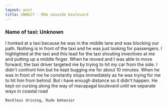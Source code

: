 ```yaml
---
layout: post
title: UWN627 - MOA seaside boulevard
---
```


### Name of taxi: Unknown

I honked at a taxi because he was in the middle lane and was blocking our path. Nothing is in front of the taxi and he was just looking for passengers. I highlighted at the taxi and this lead for the taxi shouting invectives at me and putting up a middle finger. When he moved and I was able to move forward, the taxi driver targeted me by trying to hit my car from the side. I didn't confront him but he kept bugging me for about 10 minutes. When he was in front of me he constantly stops immediately as he was trying for me to hit him from behind. But i have enough distance so it didn't happen. He kept on cursing along the way of macapagal boulevard until we separate ways in coastal road

```Reckless driving, Rude behavior```
